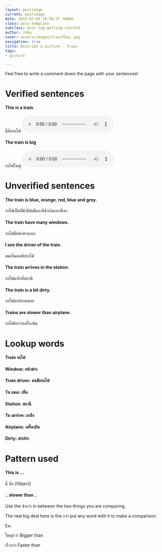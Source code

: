 ```yaml
---
layout: postimage
current: postimage
date: 2019-07-02 18:59:37 +0000
class: post-template
subclass: post tag-getting-started
author: Joba
cover: assets/images/trainThai.jpg
navigation: true
title: Describe a picture - Train
tags:
- picture

---
```

Feel free to write a comment down the page with your sentences!

# Verified sentences

#### This is a train.

<span class="blue">นี่คือรถไฟ</span> <audio controls preload src="assets/sound/นี่คือรถไฟ.mp3">

#### The train is big

<span class="blue">รถไฟใหญ่</span> <audio controls preload src="assets/sound/รถไฟใหญ่.mp3">

# Unverified sentences

#### The train is blue, orange, red, blue and grey.

<span class="blue">รถไฟเป็นสีฟ้าสีส้มสีแดงสีน้ำเงินและสีเทา</span>

#### The train have many windows.

<span class="blue">รถไฟมีหน้าต่างเยอะ</span>

#### I see the driver of the train.

<span class="blue">ผมเห็นคนขับรถไฟ</span>

#### The train arrives in the station.

<span class="blue">รถไฟมาถึงที่สถานี</span>

#### The train is a bit dirty.

<span class="blue">รถไฟสกปรกหน่อย</span>

#### Trains are slower than airplane.

<span class="blue">รถไฟช้ากว่าเครื่องบิน</span>

# Lookup words

#### Train <span class="blue">รถไฟ</span>

#### Window: <span class="blue">หน้าต่าง</span>

#### Train driver: <span class="blue">คนขับรถไฟ</span>

#### To see: <span class="blue">เห็น</span>

#### Station: <span class="blue">สถานี</span>

#### To arrive: <span class="blue">มาถึง</span>

#### Airplane: <span class="blue">เครื่องบิน</span>

#### Dirty: <span class="blue">สกปรก</span>

# Pattern used

#### This is ...

<span class="blue">นี่ คือ (Object)</span>

#### .. slower than ..

Use the <span class="blue">ช้ากว่า</span> in between the two things you are comparing. 

The real big deal here is the <span class="blue">กว่า</span> put any word with it to make a comparison. 

Ex: 

<span class="blue">ใหญ่กว่า</span> Bigger than 

<span class="blue">เร็วกว่า</span> Faster than 